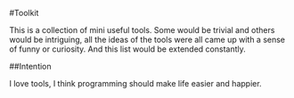 #Toolkit

This is a collection of mini useful tools. Some would be trivial and others would be intriguing, all the ideas of the tools were all came up with a sense of funny or curiosity. And this list would be extended constantly.

##Intention

I love tools, I think programming should make life easier and happier.